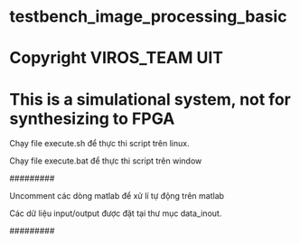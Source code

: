 # testbench_image_processing_basic
# Copyright VIROS_TEAM UIT
# This is a simulational system, not for synthesizing to FPGA

Chạy file execute.sh để thực thi script trên linux.

Chạy file execute.bat để thực thi script trên window

#########

Uncomment các dòng matlab để xử lí tự động trên matlab

Các dữ liệu input/output được đặt tại thư mục data_inout.

#########

